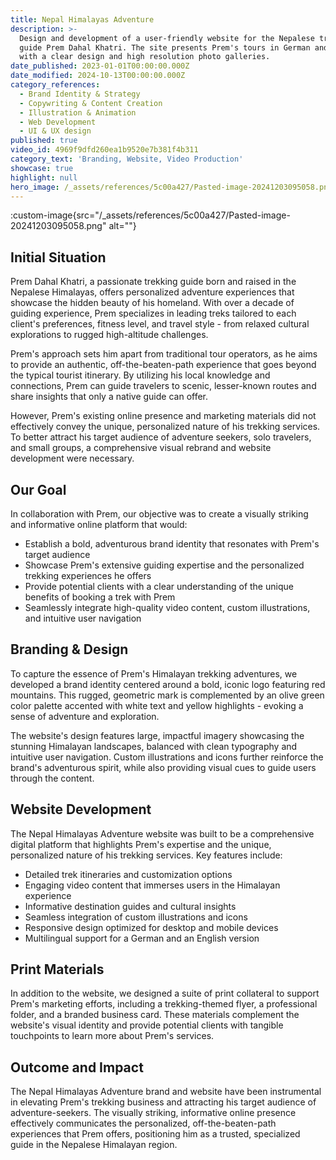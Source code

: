```yaml
---
title: Nepal Himalayas Adventure
description: >-
  Design and development of a user-friendly website for the Nepalese trekking
  guide Prem Dahal Khatri. The site presents Prem's tours in German and English
  with a clear design and high resolution photo galleries.
date_published: 2023-01-01T00:00:00.000Z
date_modified: 2024-10-13T00:00:00.000Z
category_references:
  - Brand Identity & Strategy
  - Copywriting & Content Creation
  - Illustration & Animation
  - Web Development
  - UI & UX design
published: true
video_id: 4969f9dfd260ea1b9520e7b381f4b311
category_text: 'Branding, Website, Video Production'
showcase: true
highlight: null
hero_image: /_assets/references/5c00a427/Pasted-image-20241203095058.png
---
```

:custom-image{src="/_assets/references/5c00a427/Pasted-image-20241203095058.png" alt=""}

## Initial Situation

Prem Dahal Khatri, a passionate trekking guide born and raised in the Nepalese Himalayas, offers personalized adventure experiences that showcase the hidden beauty of his homeland. With over a decade of guiding experience, Prem specializes in leading treks tailored to each client's preferences, fitness level, and travel style - from relaxed cultural explorations to rugged high-altitude challenges.

Prem's approach sets him apart from traditional tour operators, as he aims to provide an authentic, off-the-beaten-path experience that goes beyond the typical tourist itinerary. By utilizing his local knowledge and connections, Prem can guide travelers to scenic, lesser-known routes and share insights that only a native guide can offer.

However, Prem's existing online presence and marketing materials did not effectively convey the unique, personalized nature of his trekking services. To better attract his target audience of adventure seekers, solo travelers, and small groups, a comprehensive visual rebrand and website development were necessary.

## Our Goal

In collaboration with Prem, our objective was to create a visually striking and informative online platform that would:

- Establish a bold, adventurous brand identity that resonates with Prem's target audience
- Showcase Prem's extensive guiding expertise and the personalized trekking experiences he offers
- Provide potential clients with a clear understanding of the unique benefits of booking a trek with Prem
- Seamlessly integrate high-quality video content, custom illustrations, and intuitive user navigation

## Branding & Design

To capture the essence of Prem's Himalayan trekking adventures, we developed a brand identity centered around a bold, iconic logo featuring red mountains. This rugged, geometric mark is complemented by an olive green color palette accented with white text and yellow highlights - evoking a sense of adventure and exploration.

The website's design features large, impactful imagery showcasing the stunning Himalayan landscapes, balanced with clean typography and intuitive user navigation. Custom illustrations and icons further reinforce the brand's adventurous spirit, while also providing visual cues to guide users through the content.

## Website Development

The Nepal Himalayas Adventure website was built to be a comprehensive digital platform that highlights Prem's expertise and the unique, personalized nature of his trekking services. Key features include:

- Detailed trek itineraries and customization options
- Engaging video content that immerses users in the Himalayan experience
- Informative destination guides and cultural insights
- Seamless integration of custom illustrations and icons
- Responsive design optimized for desktop and mobile devices
- Multilingual support for a German and an English version

## Print Materials

In addition to the website, we designed a suite of print collateral to support Prem's marketing efforts, including a trekking-themed flyer, a professional folder, and a branded business card. These materials complement the website's visual identity and provide potential clients with tangible touchpoints to learn more about Prem's services.

## Outcome and Impact

The Nepal Himalayas Adventure brand and website have been instrumental in elevating Prem's trekking business and attracting his target audience of adventure-seekers. The visually striking, informative online presence effectively communicates the personalized, off-the-beaten-path experiences that Prem offers, positioning him as a trusted, specialized guide in the Nepalese Himalayan region.

